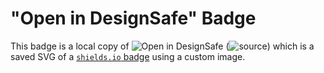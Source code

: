 # "Open in DesignSafe" Badge

This badge is a local copy of ![Open in DesignSafe](https://raw.githubusercontent.com/geoelements/LearnMPM/main/DesignSafe-Badge.svg) (![source](https://github.com/geoelements/LearnMPM/blob/main/DesignSafe-Badge.svg)) which is a saved SVG of a [`shields.io` badge](https://shields.io/badge) using a custom image.

